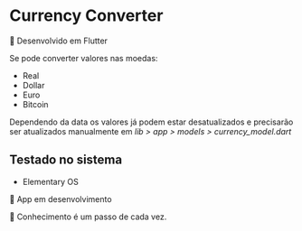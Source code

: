 # Currency Converter

💱️ Desenvolvido em Flutter

Se pode converter valores nas moedas: 

* Real
* Dollar
* Euro
* Bitcoin

Dependendo da data os valores já podem estar desatualizados e precisarão ser 
atualizados manualmente em *_lib > app > models > currency_model.dart_*

## Testado no sistema

 * Elementary OS

🚧️ App em desenvolvimento

💙 Conhecimento é um passo de cada vez.
